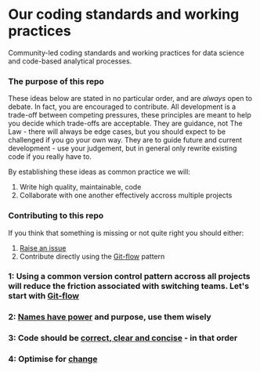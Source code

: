 # Our coding standards and working practices
Community-led coding standards and working practices for data science and code-based analytical processes.


### The purpose of this repo

These ideas below are stated in no particular order, and are *always* open to debate. In fact, you are encouraged to contribute. 
All development is a trade-off between competing pressures, these principles are meant to help you decide which trade-offs are acceptable.
They are guidance, not The Law - there will always be edge cases, but you should expect to be challenged if you go your own way.
They are to guide future and current development - use your judgement, but in general only rewrite existing code if you really have to. 

By establishing these ideas as common practice we will:
1. Write high quality, maintainable, code
2. Collaborate with one another effectively accross multiple projects

### Contributing to this repo

If you think that something is missing or not quite right you should either:
1. [Raise an issue](https://github.com/moj-analytical-services/our-coding-standards/issues)
2. Contribute directly using the [Git-flow](git_flow.md) pattern

### 1: Using a common version control pattern accross all projects will reduce the friction associated with switching teams. Let's start with [Git-flow](git_flow.md)

### 2: [Names have power](naming.md) and purpose, use them wisely

### 3: Code should be [correct, clear and concise](correct_clear_concise.md) - in that order

### 4: Optimise for [change](change_is_inevitable.md)

